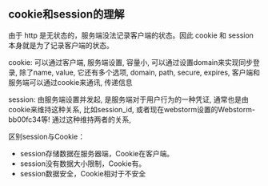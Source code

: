 ## cookie和session的理解

由于 http 是无状态的，服务端没法记录客户端的状态。因此 cookie 和 session 本身就是为了记录客户端的状态。

cookie: 可以通过客户端, 服务端设置, 容量小, 可以通过设置domain来实现同步登录, 除了name, value, 它还有多个选项, domain, path, secure, expires, 客户端和服务端可以通过cookie来通讯, 传递信息

session: 由服务端设置并发起, 是服务端对于用户行为的一种凭证, 通常也是由cookie来维持这种关系, 比如session_id, 或者现在webstorm设置的Webstorm-bb00fc34等! 通过这种维持两者的关系,

区别session与Cookie：
* session存储数据在服务器端，Cookie在客户端。
* session没有数据大小限制，Cookie有。
* session数据安全，Cookie相对于不安全